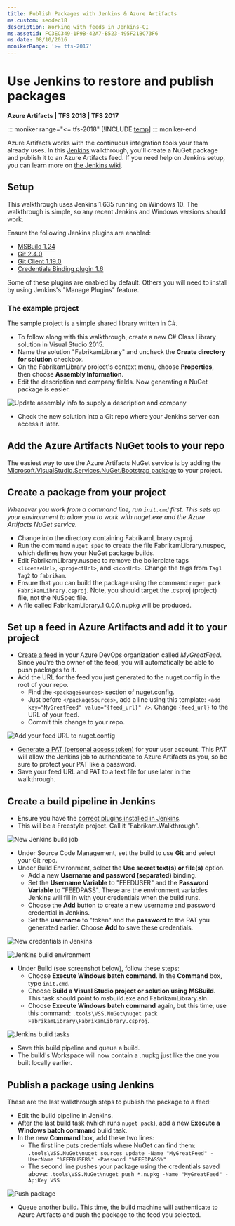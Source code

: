 ```yaml
---
title: Publish Packages with Jenkins & Azure Artifacts
ms.custom: seodec18
description: Working with feeds in Jenkins-CI
ms.assetid: FC3EC349-1F9B-42A7-B523-495F21BC73F6
ms.date: 08/10/2016
monikerRange: '>= tfs-2017'
---
```


# Use Jenkins to restore and publish packages

**Azure Artifacts | TFS 2018 | TFS 2017**

::: moniker range="<= tfs-2018"
[!INCLUDE [temp](../includes/concept-rename-note.md)]
::: moniker-end

Azure Artifacts works with the continuous integration tools your team already uses.
In this [Jenkins](https://jenkins-ci.org/) walkthrough, you'll create a NuGet package and publish it to an Azure Artifacts feed.
If you need help on Jenkins setup, you can learn more on [the Jenkins wiki](https://wiki.jenkins-ci.org/display/JENKINS/Use+Jenkins).

<a name="setup"></a>

## Setup

This walkthrough uses Jenkins 1.635 running on Windows 10.
The walkthrough is simple, so any recent Jenkins and Windows versions should work.

Ensure the following Jenkins plugins are enabled:

- [MSBuild 1.24](https://wiki.jenkins-ci.org/display/JENKINS/MSBuild+Plugin)
- [Git 2.4.0](https://wiki.jenkins-ci.org/display/JENKINS/Git+Plugin)
- [Git Client 1.19.0](https://wiki.jenkins-ci.org/display/JENKINS/Git+Client+Plugin)
- [Credentials Binding plugin 1.6](https://wiki.jenkins-ci.org/display/JENKINS/Credentials+Binding+Plugin)

Some of these plugins are enabled by default.
Others you will need to install by using Jenkins's "Manage Plugins" feature.

### The example project

The sample project is a simple shared library written in C#.

- To follow along with this walkthrough, create a new C# Class Library solution in Visual Studio 2015.
- Name the solution "FabrikamLibrary" and uncheck the **Create directory for solution** checkbox.
- On the FabrikamLibrary project's context menu, choose **Properties**, then choose **Assembly Information**.
- Edit the description and company fields. Now generating a NuGet package is easier.

![Update assembly info to supply a description and company](media/assembly_info.png)

- Check the new solution into a Git repo where your Jenkins server can access it later.

## Add the Azure Artifacts NuGet tools to your repo

The easiest way to use the Azure Artifacts NuGet service is by adding the [Microsoft.VisualStudio.Services.NuGet.Bootstrap package](/azure/devops/artifacts/nuget/bootstrap-nuget) to your project.

## Create a package from your project

_Whenever you work from a command line, run `init.cmd` first. This sets up your environment to allow you to work with nuget.exe and the Azure Artifacts NuGet service._

- Change into the directory containing FabrikamLibrary.csproj.
- Run the command `nuget spec` to create the file FabrikamLibrary.nuspec, which defines how your NuGet package builds.
- Edit FabrikamLibrary.nuspec to remove the boilerplate tags `<licenseUrl>`, `<projectUrl>`, and `<iconUrl>`. Change the tags from `Tag1 Tag2` to `fabrikam`.
- Ensure that you can build the package using the command `nuget pack FabrikamLibrary.csproj`. Note, you should target the .csproj (project) file, not the NuSpec file.
- A file called FabrikamLibrary.1.0.0.0.nupkg will be produced.

## Set up a feed in Azure Artifacts and add it to your project

- [Create a feed](/azure/devops/artifacts/feeds/create-feed) in your Azure DevOps organization called _MyGreatFeed_. Since you're the owner of the feed, you will automatically be able to push packages to it.
- Add the URL for the feed you just generated to the nuget.config in the root of your repo.
  - Find the `<packageSources>` section of nuget.config.
  - Just before `</packageSources>`, add a line using this template: `<add key="MyGreatFeed" value="{feed_url}" />`. Change `{feed_url}` to the URL of your feed.
  - Commit this change to your repo.

![Add your feed URL to nuget.config](media/nugetconfig.png)

- [Generate a PAT (personal access token)](/azure/devops/release-notes/index) for your user account. This PAT will allow the Jenkins job to authenticate to Azure Artifacts as you, so be sure to protect your PAT like a password.
- Save your feed URL and PAT to a text file for use later in the walkthrough.

## Create a build pipeline in Jenkins

- Ensure you have the [correct plugins installed in Jenkins](#setup).
- This will be a Freestyle project. Call it "Fabrikam.Walkthrough".

![New Jenkins build job](media/jenkins_new.png)

- Under Source Code Management, set the build to use **Git** and select your Git repo.
- Under Build Environment, select the **Use secret text(s) or file(s)** option.
  - Add a new **Username and password (separated)** binding.
  - Set the **Username Variable** to "FEEDUSER" and the **Password Variable** to "FEEDPASS". These are the environment variables Jenkins will fill in with your credentials when the build runs.
  - Choose the **Add** button to create a new username and password credential in Jenkins.
  - Set the **username** to "token" and the **password** to the PAT you generated earlier. Choose **Add** to save these credentials.

![New credentials in Jenkins](media/jenkins_addcreds.png)

![Jenkins build environment](media/jenkins_build_environment.png)

- Under Build (see screenshot below), follow these steps:
  - Choose **Execute Windows batch command**. In the **Command** box, type `init.cmd`.
  - Choose **Build a Visual Studio project or solution using MSBuild**. This task should point to msbuild.exe and FabrikamLibrary.sln.
  - Choose **Execute Windows batch command** again, but this time, use this command: `.tools\VSS.NuGet\nuget pack FabrikamLibrary\FabrikamLibrary.csproj`.

![Jenkins build tasks](media/jenkins_build_steps.png)

- Save this build pipeline and queue a build.
- The build's Workspace will now contain a .nupkg just like the one you built locally earlier.

## Publish a package using Jenkins

These are the last walkthrough steps to publish the package to a feed:

- Edit the build pipeline in Jenkins.
- After the last build task (which runs `nuget pack`), add a new **Execute a Windows batch command** build task.
- In the new **Command** box, add these two lines:
  - The first line puts credentials where NuGet can find them: `.tools\VSS.NuGet\nuget sources update -Name "MyGreatFeed" -UserName "%FEEDUSER%" -Password "%FEEDPASS%"`
  - The second line pushes your package using the credentials saved above: `.tools\VSS.NuGet\nuget push *.nupkg -Name "MyGreatFeed" -ApiKey VSS`

![Push package](media/jenkins_push.png)

- Queue another build. This time, the build machine will authenticate to Azure Artifacts and push the package to the feed you selected.

